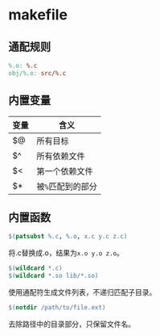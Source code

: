 # makefile

## 通配规则

```makefile
%.o: %.c
obj/%.o: src/%.c
```

## 内置变量

| 变量 | 含义 |
| --   | --  |
| $@ | 所有目标         |
| $^ | 所有依赖文件      |
| $< | 第一个依赖文件    |
| $* | 被`%`匹配到的部分 |

## 内置函数

```makefile
$(patsubst %.c, %.o, x.c y.c z.c)
```

将.c替换成.o，结果为`x.o y.o z.o`。

```makefile
$(wildcard *.c)
$(wildcard *.so lib/*.so)
```

使用通配符生成文件列表，不递归匹配子目录。

```makefile
$(notdir /path/to/file.ext)
```

去除路径中的目录部分，只保留文件名。
